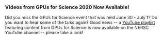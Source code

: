 ### Videos from GPUs for Science 2020 Now Available!

Did you miss the GPUs for Science event that was held June 30 - July 1? Do you 
want to hear some of the talks again? Good news -- a 
[YouTube playlist](https://www.youtube.com/playlist?list=PL20S5EeApOSt9K5orryFQ-55k9YZ2-Nna) 
featuring content from GPUs for Science is now available on the NERSC YouTube 
channel -- please take a look!
